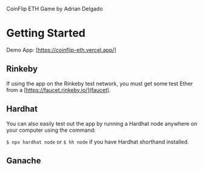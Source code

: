 <!-- TypeScript, React, Waffle, Hardhat, Ethers.js, OpenZeppelin's contracts, Tailwind CSS, Next.js,  -->

CoinFlip ETH Game by Adrian Delgado

# Getting Started

Demo App: [https://coinflip-eth.vercel.app/]

## Rinkeby

If using the app on the Rinkeby test network, you must get some test Ether from a [https://faucet.rinkeby.io/](faucet).

## Hardhat

You can also easily test out the app by running a Hardhat node anywhere on your computer using the command:

`$ npx hardhat node` or `$ hh node` if you have Hardhat shorthand installed.

## Ganache

